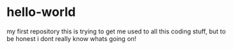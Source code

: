 # hello-world
my first repository
this is trying to get me used to all this coding stuff, but to be honest i dont really know whats going on!
